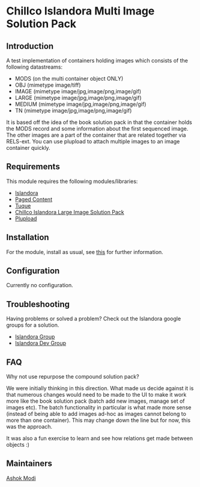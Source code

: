 # Chillco Islandora Multi Image Solution Pack

## Introduction

A test implementation of containers holding images which consists of the following datastreams:
* MODS (on the multi container object ONLY)
* OBJ (mimetype image/tiff)
* IMAGE (mimetype image/jpg,image/png,image/gif)
* LARGE (mimetype image/jpg,image/png,image/gif)
* MEDIUM (mimetype image/jpg,image/png,image/gif)
* TN (mimetype image/jpg,image/png,image/gif)

It is based off the idea of the book solution pack in that the container holds the MODS record and some information about the first sequenced image. The other images are a part of the container that are related together via RELS-ext. You can use plupload to attach multiple images to an image container quickly.

## Requirements

This module requires the following modules/libraries:

* [Islandora](https://github.com/islandora/islandora)
* [Paged Content](https://github.com/islandora/islandora_paged_content)
* [Tuque](https://github.com/islandora/tuque)
* [Chillco Islandora Large Image Solution Pack](https://github.com/chillco/chillco_islandora_solution_pack_large_image)
* [Plupload](https://drupal.org/project/plupload)

## Installation

For the module, install as usual, see [this](https://drupal.org/documentation/install/modules-themes/modules-7) for further information.

## Configuration

Currently no configuration.

## Troubleshooting

Having problems or solved a problem? Check out the Islandora google groups for a solution.

* [Islandora Group](https://groups.google.com/forum/?hl=en&fromgroups#!forum/islandora)
* [Islandora Dev Group](https://groups.google.com/forum/?hl=en&fromgroups#!forum/islandora-dev)

## FAQ

Why not use repurpose the compound solution pack?

We were initially thinking in this direction. What made us decide against it is that numerous changes would need to be made to the UI to make it work more like the book solution pack (batch add new images, manage set of images etc). The batch functionality in particular is what made more sense (instead of being able to add images ad-hoc as images cannot belong to more than one container). This may change down the line but for now, this was the approach.

It was also a fun exercise to learn and see how relations get made between objects :)

## Maintainers

[Ashok Modi](https://github.com/btmash)
